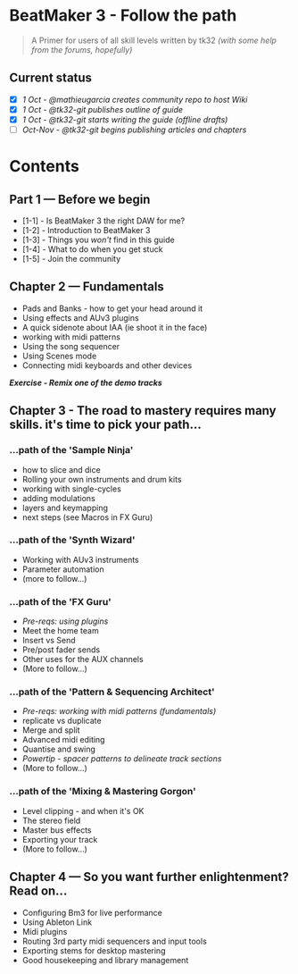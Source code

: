 # BeatMaker 3 - Follow the path

> A Primer for users of all skill levels
> written by tk32 _(with some help from the forums, hopefully)_

## Current status

- [x] _1 Oct - @mathieugarcia creates community repo to host Wiki_
- [x] _1 Oct - @tk32-git publishes outline of guide_
- [x] _1 Oct - @tk32-git starts writing the guide (offline drafts)_
- [ ] _Oct-Nov - @tk32-git begins publishing articles and chapters_

# Contents 

## Part 1 — Before we begin

* [1-1] - Is BeatMaker 3 the right DAW for me?
* [1-2] - Introduction to BeatMaker 3
* [1-3] - Things you *won't* find in this guide
* [1-4] - What to do when you get stuck
* [1-5] - Join the community

## Chapter 2 — Fundamentals

* Pads and Banks - how to get your head around it
* Using effects and AUv3 plugins
* A quick sidenote about IAA (ie shoot it in the face)
* working with midi patterns
* Using the song sequencer
* Using Scenes mode
* Connecting midi keyboards and other devices

***Exercise - Remix one of the demo tracks***

## Chapter 3 - The road to mastery requires many skills. it's time to pick your path...

### ...path of the 'Sample Ninja'

* how to slice and dice
* Rolling your own instruments and drum kits
* working with single-cycles
* adding modulations 
* layers and keymapping
* next steps (see Macros in FX Guru)

### ...path of the 'Synth Wizard'

* Working with AUv3 instruments
* Parameter automation
* (more to follow...)

### ...path of the 'FX Guru'

* _Pre-reqs: using plugins_
* Meet the home team
* Insert vs Send
* Pre/post fader sends
* Other uses for the AUX channels
* (More to follow...)

### ...path of the 'Pattern & Sequencing Architect'

* _Pre-reqs: working with midi patterns (fundamentals)_
* replicate vs duplicate
* Merge and split
* Advanced midi editing
* Quantise and swing
* _Powertip - spacer patterns to delineate track sections_
* (More to follow...)

### ...path of the 'Mixing & Mastering Gorgon'

* Level clipping - and when it's OK
* The stereo field
* Master bus effects
* Exporting your track
* (More to follow...)

## Chapter 4 — So you want further enlightenment? Read on...

* Configuring Bm3 for live performance
* Using Ableton Link
* Midi plugins
* Routing 3rd party midi sequencers and input tools
* Exporting stems for desktop mastering
* Good housekeeping and library management
